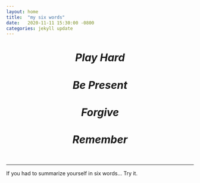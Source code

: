 ```yaml
---
layout: home
title:  "my six words"
date:   2020-11-11 15:30:00 -0800
categories: jekyll update
---
```


<h1 style="text-align:center"><i>Play Hard</i></h1>
<h1 style="text-align:center"><i>Be Present</i></h1>
<h1 style="text-align:center"><i>Forgive</i></h1>
<h1 style="text-align:center"><i>Remember</i></h1>
<br>

---

If you had to summarize yourself in six words... Try it.

